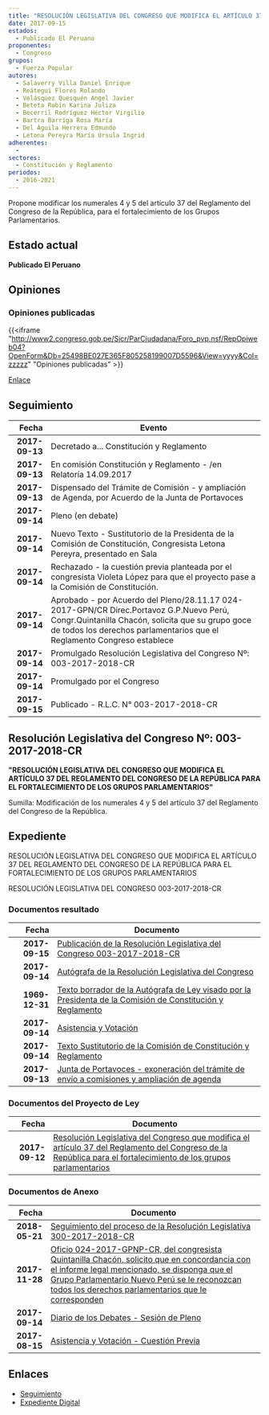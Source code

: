 ```yaml
---
title: "RESOLUCIÓN LEGISLATIVA DEL CONGRESO QUE MODIFICA EL ARTÍCULO 37 DEL REGLAMENTO DEL CONGRESO DE LA REPÚBLICA PARA EL FORTALECIMIENTO DE LOS GRUPOS PARLAMENTARIOS"
date: 2017-09-15
estados: 
  - Publicado El Peruano
proponentes: 
  - Congreso
grupos: 
  - Fuerza Popular
autores: 
  - Salaverry Villa Daniel Enrique
  - Reátegui Flores Rolando
  - Velásquez Quesquén Angel Javier
  - Beteta Rubín Karina Juliza
  - Becerril Rodríguez Héctor Virgilio
  - Bartra Barriga Rosa María
  - Del Águila Herrera Edmundo
  - Letona Pereyra María Úrsula Ingrid
adherentes: 
  - 
sectores: 
  - Constitución y Reglamento
periodos: 
  - 2016-2021
---
```


Propone modificar los numerales 4 y 5 del artículo 37 del Reglamento del Congreso de la República, para el fortalecimiento de los Grupos Parlamentarios.


## Estado actual

**Publicado El Peruano**

## Opiniones

### Opiniones publicadas

{{<iframe "http://www2.congreso.gob.pe/Sicr/ParCiudadana/Foro_pvp.nsf/RepOpiweb04?OpenForm&Db=25498BE027E365F805258199007D5596&View=yyyy&Col=zzzzz" "Opiniones publicadas" >}}

[Enlace](http://www2.congreso.gob.pe/Sicr/ParCiudadana/Foro_pvp.nsf/RepOpiweb04?OpenForm&Db=25498BE027E365F805258199007D5596&View=yyyy&Col=zzzzz)

## Seguimiento

| Fecha | Evento |
|------:|--------|
| **2017-09-13** | Decretado a... Constitución y Reglamento|
| **2017-09-13** | En comisión Constitución y Reglamento - /en Relatoría 14.09.2017|
| **2017-09-13** | Dispensado del Trámite de Comisión - y ampliación de Agenda, por Acuerdo de la Junta de Portavoces|
| **2017-09-14** | Pleno (en debate)|
| **2017-09-14** | Nuevo Texto - Sustitutorio de la Presidenta de la Comisión de Constitución, Congresista Letona Pereyra, presentado en Sala|
| **2017-09-14** | Rechazado - la cuestión previa planteada por el congresista Violeta López para que el proyecto pase a la Comisión de Constitución.|
| **2017-09-14** | Aprobado - por Acuerdo del Pleno/28.11.17 024-2017-GPN/CR Direc.Portavoz G.P.Nuevo Perú, Congr.Quintanilla Chacón, solicita que su grupo goce de todos los derechos parlamentarios que el Reglamento Congreso establece|
| **2017-09-14** | Promulgado Resolución Legislativa del Congreso Nº: 003-2017-2018-CR|
| **2017-09-14** | Promulgado por el Congreso|
| **2017-09-15** | Publicado - R.L.C. N° 003-2017-2018-CR|

## Resolución Legislativa del Congreso Nº: 003-2017-2018-CR

**"RESOLUCIÓN LEGISLATIVA DEL CONGRESO QUE MODIFICA EL ARTÍCULO 37 DEL REGLAMENTO DEL CONGRESO DE LA REPÚBLICA PARA EL FORTALECIMIENTO DE LOS GRUPOS PARLAMENTARIOS"**

Sumilla: Modificación de los numerales 4 y 5 del artículo 37 del Reglamento del Congreso de la República.


## Expediente

RESOLUCIÓN LEGISLATIVA DEL CONGRESO QUE MODIFICA EL ARTÍCULO 37 DEL REGLAMENTO DEL CONGRESO DE LA REPÚBLICA PARA EL FORTALECIMIENTO DE LOS GRUPOS PARLAMENTARIOS

RESOLUCIÓN LEGISLATIVA DEL CONGRESO 003-2017-2018-CR


### Documentos resultado

| Fecha | Documento |
|------:|--------|
| **2017-09-15** | [Publicación de la Resolución Legislativa del Congreso 003-2017-2018-CR](http://www.leyes.congreso.gob.pe/Documentos/2016_2021/Resolucion_Legislativa_del_Congreso/RLC-003-2017-2018-CR.pdf) |
| **2017-09-14** | [Autógrafa de la Resolución Legislativa del Congreso](http://www.leyes.congreso.gob.pe/Documentos/2016_2021/Autografas/Resolucion_Legislativa_del_Congreso/AU0187420170914.pdf) |
| **1969-12-31** | [Texto borrador de la Autógrafa de Ley visado por la Presidenta de la Comisión de Constitución y Reglamento](http://www.leyes.congreso.gob.pe/Documentos/2016_2021/Texto_Borrador_de_Autografa/BAU0187420170914.pdf) |
| **2017-09-14** | [Asistencia y Votación](http://www.leyes.congreso.gob.pe/Documentos/2016_2021/Asistencia_y_Votacion/Proyectos_de_Ley/AV0187420170914..pdf) |
| **2017-09-14** | [Texto Sustitutorio de la Comisión de Constitución y Reglamento](http://www.leyes.congreso.gob.pe/Documentos/2016_2021/Texto_Sustitutorio/Proyectos_de_Ley/TS0187420170914.pdf) |
| **2017-09-13** | [Junta de Portavoces - exoneración del trámite de envío a comisiones y ampliación de agenda](http://www.leyes.congreso.gob.pe/Documentos/2016_2021/Acuerdos/Junta_Portavoces/AJP0187420170913.pdf) |

### Documentos del Proyecto de Ley

| Fecha | Documento |
|------:|--------|
| **2017-09-12** | [Resolución Legislativa del Congreso que modifica el artículo 37 del Reglamento del Congreso de la República para el fortalecimiento de los grupos parlamentarios](http://www.leyes.congreso.gob.pe/Documentos/2016_2021/Proyectos_de_Ley_y_de_Resoluciones_Legislativas/PL0187420170912..PDF) |

### Documentos de Anexo

| Fecha | Documento |
|------:|--------|
| **2018-05-21** | [Seguimiento del proceso de la Resolución Legislativa 300-2017-2018-CR](http://www.leyes.congreso.gob.pe/Documentos/2016_2021/Seguimiento_de_Proyectos_de_Ley/01874PL20180521.pdf) |
| **2017-11-28** | [Oficio 024-2017-GPNP-CR, del congresista Quintanilla Chacón, solicito que en concordancia con el informe legal mencionado, se disponga que el Grupo Parlamentario Nuevo Perú se le reconozcan todos los derechos parlamentarios que le corresponden](http://www.leyes.congreso.gob.pe/Documentos/2016_2021/Oficios/Grupos_Parlamentarios/OFICIO-024-2017-GPNP-CR.pdf) |
| **2017-09-14** | [Diario de los Debates - Sesión de Pleno](http://www2.congreso.gob.pe/Sicr/DiarioDebates/Publicad.nsf/SesionesPleno/05256D6E0073DFE90525819C00209D89/$FILE/PLO-2017-11A.pdf) |
| **2017-08-15** | [Asistencia y Votación - Cuestión Previa](http://www.leyes.congreso.gob.pe/Documentos/2016_2021/Asistencia_y_Votacion/Proyectos_de_Ley/AVCP0187420170914.pdf) |

## Enlaces 

- [Seguimiento](http://www2.congreso.gob.pe/Sicr/TraDocEstProc/CLProLey2016.nsf/f7fff46988ca05b1052578e100829cc7/ddb7524dfae9dd0c0525819900812307?OpenDocument)
- [Expediente Digital](http://www2.congreso.gob.pe/Sicr/TraDocEstProc/CLProLey2016.nsf/f7fff46988ca05b1052578e100829cc7/ddb7524dfae9dd0c0525819900812307?OpenDocument&Click=05257FB7005EB655.eb71d0cf91d8294e05256cdf006b5706/$Body/0.1C6C)

